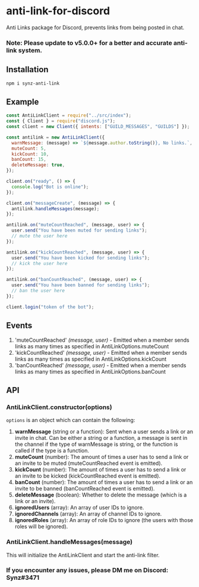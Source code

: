 # anti-link-for-discord

Anti Links package for Discord, prevents links from being posted in chat.

### Note: Please update to v5.0.0+ for a better and accurate anti-link system.

## Installation

```bash
npm i synz-anti-link
```

## Example

```js
const AntiLinkClient = require("../src/index");
const { Client } = require("discord.js");
const client = new Client({ intents: ["GUILD_MESSAGES", "GUILDS"] });

const antilink = new AntiLinkClient({
  warnMessage: (message) => `${message.author.toString()}, No links.`,
  muteCount: 5,
  kickCount: 10,
  banCount: 15,
  deleteMessage: true,
});

client.on("ready", () => {
  console.log("Bot is online");
});

client.on("messageCreate", (message) => {
  antilink.handleMessages(message);
});

antilink.on("muteCountReached", (message, user) => {
  user.send("You have been muted for sending links");
  // mute the user here
});

antilink.on("kickCountReached", (message, user) => {
  user.send("You have been kicked for sending links");
  // kick the user here
});

antilink.on("banCountReached", (message, user) => {
  user.send("You have been banned for sending links");
  // ban the user here
});

client.login("token of the bot");
```

## Events

1. 'muteCountReached' _(message, user)_ - Emitted when a member sends links as many times as specified in AntiLinkOptions.muteCount
2. 'kickCountReached' _(message, user)_ - Emitted when a member sends links as many times as specified in AntiLinkOptions.kickCount
3. 'banCountReached' _(message, user)_ - Emitted when a member sends links as many times as specified in AntiLinkOptions.banCount

## API

### AntiLinkClient.constructor(options)

`options` is an object which can contain the following:

1. **warnMessage** (string or a function): Sent when a user sends a link or an invite in chat. Can be either a string or a function, a message is sent in the channel if the type of warnMessage is string, or the function is called if the type is a function.
2. **muteCount** (number): The amount of times a user has to send a link or an invite to be muted (muteCountReached event is emitted).
3. **kickCount** (number): The amount of times a user has to send a link or an invite to be kicked (kickCountReached event is emitted).
4. **banCount** (number): The amount of times a user has to send a link or an invite to be banned (banCountReached event is emitted).
5. **deleteMessage** (boolean): Whether to delete the message (which is a link or an invite).
6. **ignoredUsers** (array): An array of user IDs to ignore.
7. **ignoredChannels** (array): An array of channel IDs to ignore.
8. **ignoredRoles** (array): An array of role IDs to ignore (the users with those roles will be ignored).

### AntiLinkClient.handleMessages(message)

This will initialize the AntiLinkClient and start the anti-link filter.

### If you encounter any issues, please DM me on Discord: Synz#3471
